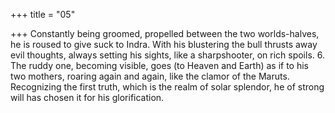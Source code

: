 +++
title = "05"

+++
Constantly being groomed, propelled between the two worlds-halves, he  is roused to give suck to Indra.
With his blustering the bull thrusts away evil thoughts, always setting his  sights, like a sharpshooter, on rich spoils. 6. The ruddy one, becoming visible, goes (to Heaven and Earth) as if to  his two mothers, roaring again and again, like the clamor of the
Maruts.
Recognizing the first truth, which is the realm of solar splendor, he of  strong will has chosen it for his glorification.